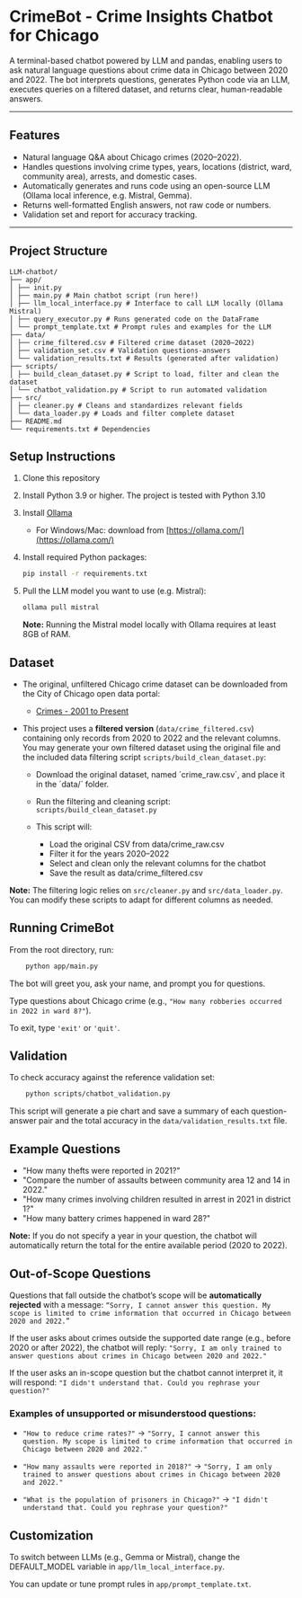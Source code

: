 # CrimeBot - Crime Insights Chatbot for Chicago

A terminal-based chatbot powered by LLM and pandas, enabling users to ask natural language questions about crime data in Chicago between 2020 and 2022. The bot interprets questions, generates Python code via an LLM, executes queries on a filtered dataset, and returns clear, human-readable answers.

---

## Features

- Natural language Q&A about Chicago crimes (2020–2022).
- Handles questions involving crime types, years, locations (district, ward, community area), arrests, and domestic cases.
- Automatically generates and runs code using an open-source LLM (Ollama local inference, e.g. Mistral, Gemma).
- Returns well-formatted English answers, not raw code or numbers.
- Validation set and report for accuracy tracking.

---

## Project Structure

```
LLM-chatbot/
├── app/
│ ├── init.py
│ ├── main.py # Main chatbot script (run here!)
│ ├── llm_local_interface.py # Interface to call LLM locally (Ollama Mistral)
│ ├── query_executor.py # Runs generated code on the DataFrame
│ └── prompt_template.txt # Prompt rules and examples for the LLM
├── data/
│ ├── crime_filtered.csv # Filtered crime dataset (2020–2022)
│ ├── validation_set.csv # Validation questions-answers
│ └── validation_results.txt # Results (generated after validation)
├── scripts/
│ ├── build_clean_dataset.py # Script to load, filter and clean the dataset
│ └── chatbot_validation.py # Script to run automated validation
├── src/
│ ├── cleaner.py # Cleans and standardizes relevant fields
│ └── data_loader.py # Loads and filter complete dataset
├── README.md
└── requirements.txt # Dependencies
```

## Setup Instructions

1. Clone this repository
2. Install Python 3.9 or higher. The project is tested with Python 3.10

3. Install [Ollama](https://ollama.com/)
    - For Windows/Mac: download from [https://ollama.com/](https://ollama.com/)

4. Install required Python packages:
    ```bash
    pip install -r requirements.txt
    ```
5. Pull the LLM model you want to use (e.g. Mistral):
    ```bash
    ollama pull mistral
    ```
    **Note:** Running the Mistral model locally with Ollama requires at least 8GB of RAM.


## Dataset

- The original, unfiltered Chicago crime dataset can be downloaded from the City of Chicago open data portal:

  - [Crimes - 2001 to Present](https://data.cityofchicago.org/Public-Safety/Crimes-2001-to-Present/ijzp-q8t2/about_data)


- This project uses a **filtered version** (`data/crime_filtered.csv`) containing only records from 2020 to 2022 and the relevant columns. You may generate your own filtered dataset using the original file and the included data filtering script `scripts/build_clean_dataset.py`:
  - Download the original dataset, named ´crime_raw.csv´, and place it in the ´data/´ folder.

  - Run the filtering and cleaning script: ```scripts/build_clean_dataset.py ```
  - This script will:
    - Load the original CSV from data/crime_raw.csv
    - Filter it for the years 2020–2022
    - Select and clean only the relevant columns for the chatbot
    - Save the result as data/crime_filtered.csv

**Note:**
The filtering logic relies on `src/cleaner.py` and `src/data_loader.py`.
You can modify these scripts to adapt for different columns as needed.

## Running CrimeBot

From the root directory, run:
```bash
    python app/main.py
```

The bot will greet you, ask your name, and prompt you for questions.

Type questions about Chicago crime (e.g., `"How many robberies occurred in 2022 in ward 8?"`).

To exit, type `'exit'` or `'quit'`.

## Validation
To check accuracy against the reference validation set:
```bash
    python scripts/chatbot_validation.py
```
This script will generate a pie chart and save a summary of each question-answer pair and the total accuracy in the `data/validation_results.txt` file.

## Example Questions

- "How many thefts were reported in 2021?"
- "Compare the number of assaults between community area 12 and 14 in 2022."
- "How many crimes involving children resulted in arrest in 2021 in district 1?"
- "How many battery crimes happened in ward 28?"

**Note:** If you do not specify a year in your question, the chatbot will automatically return the total for the entire available period (2020 to 2022).


## Out-of-Scope Questions
Questions that fall outside the chatbot’s scope will be **automatically rejected** with a message: `“Sorry, I cannot answer this question. My scope is limited to crime information that occurred in Chicago between 2020 and 2022.”`

If the user asks about crimes outside the supported date range (e.g., before 2020 or after 2022), the chatbot will reply:
`"Sorry, I am only trained to answer questions about crimes in Chicago between 2020 and 2022."`

If the user asks an in-scope question but the chatbot cannot interpret it, it will respond:
`"I didn't understand that. Could you rephrase your question?"`

### Examples of unsupported or misunderstood questions:

- `"How to reduce crime rates?"`
→ `"Sorry, I cannot answer this question. My scope is limited to crime information that occurred in Chicago between 2020 and 2022."`

- `"How many assaults were reported in 2018?"`
→ `"Sorry, I am only trained to answer questions about crimes in Chicago between 2020 and 2022."`

- `"What is the population of prisoners in Chicago?"`
→ `"I didn't understand that. Could you rephrase your question?"`

## Customization
To switch between LLMs (e.g., Gemma or Mistral), change the DEFAULT_MODEL variable in `app/llm_local_interface.py`.

You can update or tune prompt rules in `app/prompt_template.txt`.





